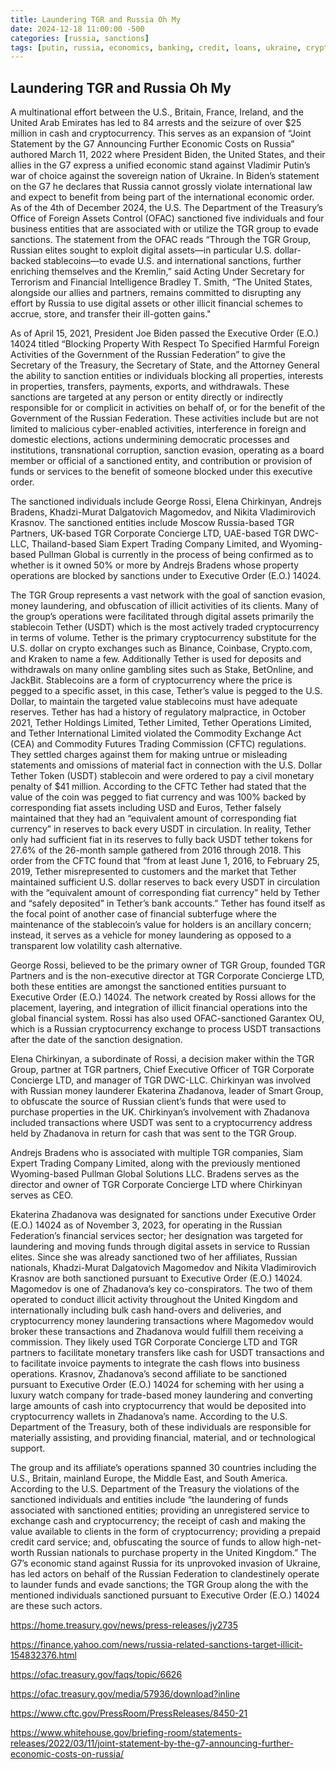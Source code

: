 ```yaml
---
title: Laundering TGR and Russia Oh My
date: 2024-12-18 11:00:00 -500
categories: [russia, sanctions]
tags: [putin, russia, economics, banking, credit, loans, ukraine, crypto, tether, usdt, tgr, biden, sanctions]
---
```


## Laundering TGR and Russia Oh My

A multinational effort between the U.S., Britain, France, Ireland, and the United Arab Emirates has led to 84 arrests and the seizure of over $25 million in cash and cryptocurrency. This serves as an expansion of “Joint Statement by the G7 Announcing Further Economic Costs on Russia” authored March 11, 2022 where President Biden, the United States, and their allies in the G7 express a unified economic stand against Vladimir Putin’s war of choice against the sovereign nation of Ukraine. In Biden’s statement on the G7 he declares that Russia cannot grossly violate international law and expect to benefit from being part of the international economic order. As of the 4th of December 2024, the U.S. The Department of the Treasury’s Office of Foreign Assets Control (OFAC) sanctioned five individuals and four business entities that are associated with or utilize the TGR group to evade sanctions. The statement from the OFAC reads “Through the TGR Group, Russian elites sought to exploit digital assets—in particular U.S. dollar-backed stablecoins—to evade U.S. and international sanctions, further enriching themselves and the Kremlin,” said Acting Under Secretary for Terrorism and Financial Intelligence Bradley T. Smith, “The United States, alongside our allies and partners, remains committed to disrupting any effort by Russia to use digital assets or other illicit financial schemes to accrue, store, and transfer their ill-gotten gains."

As of April 15, 2021, President Joe Biden passed the Executive Order (E.O.) 14024 titled “Blocking Property With Respect To Specified Harmful Foreign Activities of the Government of the Russian Federation” to give the Secretary of the Treasury, the Secretary of State, and the Attorney General the ability to sanction entities or individuals blocking all properties, interests in properties, transfers, payments, exports, and withdrawals. These sanctions are targeted at any person or entity directly or indirectly responsible for or complicit in activities on behalf of, or for the benefit of the Government of the Russian Federation. These activities include but are not limited to malicious cyber-enabled activities, interference in foreign and domestic elections, actions undermining democratic processes and institutions, transnational corruption, sanction evasion, operating as a board member or official of a sanctioned entity, and contribution or provision of funds or services to the benefit of someone blocked under this executive order.

The sanctioned individuals include George Rossi, Elena Chirkinyan, Andrejs Bradens, Khadzi-Murat Dalgatovich Magomedov, and Nikita Vladimirovich Krasnov. The sanctioned entities include Moscow Russia-based TGR Partners, UK-based TGR Corporate Concierge LTD, UAE-based TGR DWC-LLC, Thailand-based Siam Expert Trading Company Limited, and Wyoming-based Pullman Global is currently in the process of being confirmed as to whether is it owned 50% or more by Andrejs Bradens whose property operations are blocked by sanctions under to Executive Order (E.O.) 14024. 

The TGR Group represents a vast network with the goal of sanction evasion, money laundering, and obfuscation of illicit activities of its clients. Many of the group’s operations were facilitated through digital assets primarily the stablecoin Tether (USDT) which is the most actively traded cryptocurrency in terms of volume. Tether is the primary cryptocurrency substitute for the U.S. dollar on crypto exchanges such as Binance, Coinbase, Crypto.com, and Kraken to name a few. Additionally Tether is used for deposits and withdrawals on many online gambling sites such as Stake, BetOnline, and JackBit. Stablecoins are a form of cryptocurrency where the price is pegged to a specific asset, in this case, Tether’s value is pegged to the U.S. Dollar, to maintain the targeted value stablecoins must have adequate reserves. Tether has had a history of regulatory malpractice, in October 2021, Tether Holdings Limited, Tether Limited, Tether Operations Limited, and Tether International Limited violated the Commodity Exchange Act (CEA) and Commodity Futures Trading Commission (CFTC) regulations. They settled charges against them for making untrue or misleading statements and omissions of material fact in connection with the U.S. Dollar Tether Token (USDT) stablecoin and were ordered to pay a civil monetary penalty of $41 million. According to the CFTC Tether had stated that the value of the coin was pegged to fiat currency and was 100% backed by corresponding fiat assets including USD and Euros, Tether falsely maintained that they had an “equivalent amount of corresponding fiat currency” in reserves to back every USDT in circulation. In reality, Tether only had sufficient fiat in its reserves to fully back USDT tether tokens for 27.6% of the 26-month sample gathered from 2016 through 2018. This order from the CFTC found that “from at least June 1, 2016, to February 25, 2019, Tether misrepresented to customers and the market that Tether maintained sufficient U.S. dollar reserves to back every USDT in circulation with the “equivalent amount of corresponding fiat currency” held by Tether and “safely deposited” in Tether’s bank accounts.” Tether has found itself as the focal point of another case of financial subterfuge where the maintenance of the stablecoin’s value for holders is an ancillary concern; instead, it serves as a vehicle for money laundering as opposed to a transparent low volatility cash alternative.

George Rossi, believed to be the primary owner of TGR Group, founded TGR Partners and is the non-executive director at TGR Corporate Concierge LTD, both these entities are amongst the sanctioned entities pursuant to Executive Order (E.O.) 14024. The network created by Rossi allows for the placement, layering, and integration of illicit financial operations into the global financial system. Rossi has also used OFAC-sanctioned Garantex OU, which is a Russian cryptocurrency exchange to process USDT transactions after the date of the sanction designation.

Elena Chirkinyan, a subordinate of Rossi, a decision maker within the TGR Group, partner at TGR partners, Chief Executive Officer of TGR Corporate Concierge LTD, and manager of TGR DWC-LLC. Chirkinyan was involved with Russian money launderer Ekaterina Zhadanova, leader of Smart Group, to obfuscate the source of Russian client’s funds that were used to purchase properties in the UK. Chirkinyan’s involvement with Zhadanova included transactions where USDT was sent to a cryptocurrency address held by Zhadanova in return for cash that was sent to the TGR Group.

Andrejs Bradens who is associated with multiple TGR companies, Siam Expert Trading Company Limited, along with the previously mentioned Wyoming-based Pullman Global Solutions LLC. Bradens serves as the director and owner of TGR Corporate Concierge LTD where Chirkinyan serves as CEO. 

Ekaterina Zhadanova was designated for sanctions under Executive Order (E.O.) 14024 as of November 3, 2023, for operating in the Russian Federation’s financial services sector; her designation was targeted for laundering and moving funds through digital assets in service to Russian elites. Since she was already sanctioned two of her affiliates, Russian nationals, Khadzi-Murat Dalgatovich Magomedov and Nikita Vladimirovich Krasnov are both sanctioned pursuant to Executive Order (E.O.) 14024. Magomedov is one of Zhadanova’s key co-conspirators. The two of them operated to conduct illicit activity throughout the United Kingdom and internationally including bulk cash hand-overs and deliveries, and cryptocurrency money laundering transactions where Magomedov would broker these transactions and Zhadanova would fulfill them receiving a commission. They likely used TGR Corporate Concierge LTD and TGR partners to facilitate monetary transfers like cash for USDT transactions and to facilitate invoice payments to integrate the cash flows into business operations. Krasnov, Zhadanova’s second affiliate to be sanctioned pursuant to Executive Order (E.O.) 14024 for scheming with her using a luxury watch company for trade-based money laundering and converting large amounts of cash into cryptocurrency that would be deposited into cryptocurrency wallets in Zhadanova’s name. According to the U.S. Department of the Treasury, both of these individuals are responsible for materially assisting, and providing financial, material, and or technological support.

The group and its affiliate’s operations spanned 30 countries including the U.S., Britain, mainland Europe, the Middle East, and South America. According to the U.S. Department of the Treasury the violations of the sanctioned individuals and entities include “the laundering of funds associated with sanctioned entities; providing an unregistered service to exchange cash and cryptocurrency; the receipt of cash and making the value available to clients in the form of cryptocurrency; providing a prepaid credit card service; and, obfuscating the source of funds to allow high-net-worth Russian nationals to purchase property in the United Kingdom.” The G7’s economic stand against Russia for its unprovoked invasion of Ukraine, has led actors on behalf of the Russian Federation to clandestinely operate to launder funds and evade sanctions; the TGR Group along the with the mentioned individuals sanctioned pursuant to Executive Order (E.O.) 14024 are these such actors.



https://home.treasury.gov/news/press-releases/jy2735

https://finance.yahoo.com/news/russia-related-sanctions-target-illicit-154832376.html 

https://ofac.treasury.gov/faqs/topic/6626 

https://ofac.treasury.gov/media/57936/download?inline 

https://www.cftc.gov/PressRoom/PressReleases/8450-21 

https://www.whitehouse.gov/briefing-room/statements-releases/2022/03/11/joint-statement-by-the-g7-announcing-further-economic-costs-on-russia/ 


